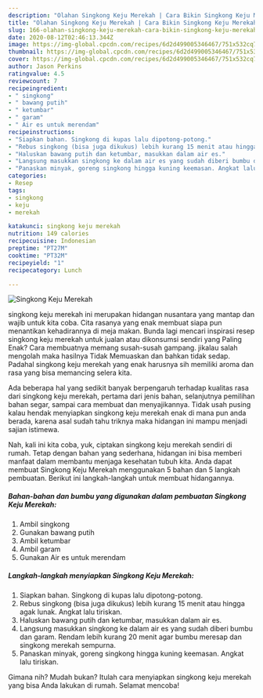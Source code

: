 ```yaml
---
description: "Olahan Singkong Keju Merekah | Cara Bikin Singkong Keju Merekah Yang Mudah Dan Praktis"
title: "Olahan Singkong Keju Merekah | Cara Bikin Singkong Keju Merekah Yang Mudah Dan Praktis"
slug: 166-olahan-singkong-keju-merekah-cara-bikin-singkong-keju-merekah-yang-mudah-dan-praktis
date: 2020-08-12T02:46:13.344Z
image: https://img-global.cpcdn.com/recipes/6d2d499005346467/751x532cq70/singkong-keju-merekah-foto-resep-utama.jpg
thumbnail: https://img-global.cpcdn.com/recipes/6d2d499005346467/751x532cq70/singkong-keju-merekah-foto-resep-utama.jpg
cover: https://img-global.cpcdn.com/recipes/6d2d499005346467/751x532cq70/singkong-keju-merekah-foto-resep-utama.jpg
author: Jason Perkins
ratingvalue: 4.5
reviewcount: 7
recipeingredient:
- " singkong"
- " bawang putih"
- " ketumbar"
- " garam"
- " Air es untuk merendam"
recipeinstructions:
- "Siapkan bahan. Singkong di kupas lalu dipotong-potong."
- "Rebus singkong (bisa juga dikukus) lebih kurang 15 menit atau hingga agak lunak. Angkat lalu tiriskan."
- "Haluskan bawang putih dan ketumbar, masukkan dalam air es."
- "Langsung masukkan singkong ke dalam air es yang sudah diberi bumbu dan garam. Rendam lebih kurang 20 menit agar bumbu meresap dan singkong merekah sempurna."
- "Panaskan minyak, goreng singkong hingga kuning keemasan. Angkat lalu tiriskan."
categories:
- Resep
tags:
- singkong
- keju
- merekah

katakunci: singkong keju merekah 
nutrition: 149 calories
recipecuisine: Indonesian
preptime: "PT27M"
cooktime: "PT32M"
recipeyield: "1"
recipecategory: Lunch

---
```



![Singkong Keju Merekah](https://img-global.cpcdn.com/recipes/6d2d499005346467/751x532cq70/singkong-keju-merekah-foto-resep-utama.jpg)


singkong keju merekah ini merupakan hidangan nusantara yang mantap dan wajib untuk kita coba. Cita rasanya yang enak membuat siapa pun menantikan kehadirannya di meja makan.
Bunda lagi mencari inspirasi resep singkong keju merekah untuk jualan atau dikonsumsi sendiri yang Paling Enak? Cara membuatnya memang susah-susah gampang. jikalau salah mengolah maka hasilnya Tidak Memuaskan dan bahkan tidak sedap. Padahal singkong keju merekah yang enak harusnya sih memiliki aroma dan rasa yang bisa memancing selera kita.

Ada beberapa hal yang sedikit banyak berpengaruh terhadap kualitas rasa dari singkong keju merekah, pertama dari jenis bahan, selanjutnya pemilihan bahan segar, sampai cara membuat dan menyajikannya. Tidak usah pusing kalau hendak menyiapkan singkong keju merekah enak di mana pun anda berada, karena asal sudah tahu triknya maka hidangan ini mampu menjadi sajian istimewa.




Nah, kali ini kita coba, yuk, ciptakan singkong keju merekah sendiri di rumah. Tetap dengan bahan yang sederhana, hidangan ini bisa memberi manfaat dalam membantu menjaga kesehatan tubuh kita. Anda dapat membuat Singkong Keju Merekah menggunakan 5 bahan dan 5 langkah pembuatan. Berikut ini langkah-langkah untuk membuat hidangannya.

<!--inarticleads1-->

##### Bahan-bahan dan bumbu yang digunakan dalam pembuatan Singkong Keju Merekah:

1. Ambil  singkong
1. Gunakan  bawang putih
1. Ambil  ketumbar
1. Ambil  garam
1. Gunakan  Air es untuk merendam




<!--inarticleads2-->

##### Langkah-langkah menyiapkan Singkong Keju Merekah:

1. Siapkan bahan. Singkong di kupas lalu dipotong-potong.
1. Rebus singkong (bisa juga dikukus) lebih kurang 15 menit atau hingga agak lunak. Angkat lalu tiriskan.
1. Haluskan bawang putih dan ketumbar, masukkan dalam air es.
1. Langsung masukkan singkong ke dalam air es yang sudah diberi bumbu dan garam. Rendam lebih kurang 20 menit agar bumbu meresap dan singkong merekah sempurna.
1. Panaskan minyak, goreng singkong hingga kuning keemasan. Angkat lalu tiriskan.




Gimana nih? Mudah bukan? Itulah cara menyiapkan singkong keju merekah yang bisa Anda lakukan di rumah. Selamat mencoba!
